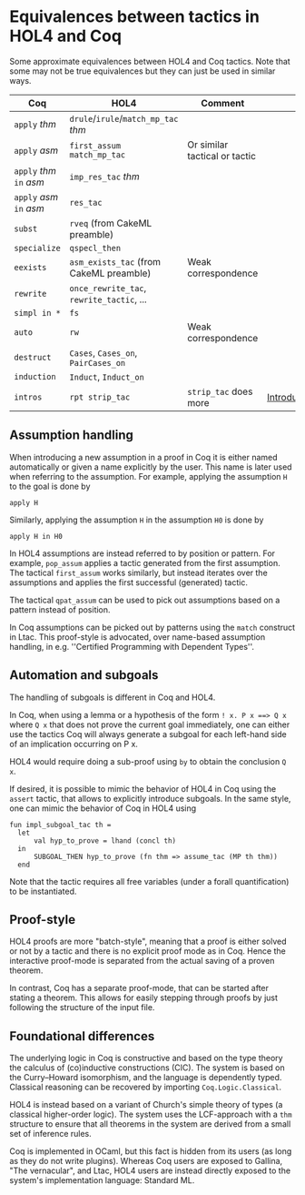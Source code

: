 # Equivalences between tactics in HOL4 and Coq

Some approximate equivalences between HOL4 and Coq tactics.
Note that some may not be true equivalences but they can just be used in similar ways.

| Coq                      | HOL4                                      | Comment                       | Link                                        |
|--------------------------|-------------------------------------------|-------------------------------|---------------------------------------------|
| `apply` _thm_            | `drule`/`irule`/`match_mp_tac` _thm_      |                               |                                             |
| `apply` _asm_            | `first_assum match_mp_tac`                | Or similar tactical or tactic |                                             |
| `apply` _thm_ `in` _asm_ | `imp_res_tac` _thm_                       |                               |                                             |
| `apply` _asm_ `in` _asm_ | `res_tac`                                 |                               |                                             |
| `subst`                  | `rveq` (from CakeML preamble)             |                               |                                             |
| `specialize`             | `qspecl_then`                             |                               |                                             |
| `eexists`                | `asm_exists_tac` (from CakeML preamble)   | Weak correspondence           |                                             |
| `rewrite`                | `once_rewrite_tac`, `rewrite_tactic`, ... |                               |                                             |
| `simpl in *`             | `fs`                                      |                               |                                             |
| `auto`                   | `rw`                                      | Weak correspondence           |                                             |
| `destruct`               | `Cases`, `Cases_on`, `PairCases_on`       |                               |                                             |
| `induction`              | `Induct`, `Induct_on`                     |                               |                                             |
| `intros`                 | `rpt strip_tac`                           | `strip_tac` does more         |[IntroductionTactics](IntroductionTactics.md)|

## Assumption handling

When introducing a new assumption in a proof in Coq it is either named automatically or
given a name explicitly by the user. This name is later used when referring to the assumption.
For example, applying the assumption `H` to the goal is done by

    apply H

Similarly, applying the assumption `H` in the assumption `H0` is done by

    apply H in H0

In HOL4 assumptions are instead referred to by position or pattern. For example, `pop_assum`
applies a tactic generated from the first assumption. The tactical `first_assum` works similarly,
but instead iterates over the assumptions and applies the first successful (generated) tactic.

The tactical `qpat_assum` can be used to pick out assumptions based on a pattern instead of position.

In Coq assumptions can be picked out by patterns using the `match` construct in Ltac. This proof-style
is advocated, over name-based assumption handling, in e.g. ''Certified Programming with Dependent Types''.

## Automation and subgoals

The handling of subgoals is different in Coq and HOL4.

In Coq, when using a lemma or a hypothesis of the form `! x. P x ==> Q x` where `Q x` that does not prove the current goal immediately, one can either use the tactics
Coq will always generate a subgoal for each left-hand side of an implication occurring on P x.

HOL4 would require doing a sub-proof using `by` to obtain the conclusion `Q x`.

If desired, it is possible to mimic the behavior of HOL4 in Coq using the `assert` tactic, that allows to explicitly introduce subgoals.
In the same style, one can mimic the behavior of Coq in HOL4 using

```
fun impl_subgoal_tac th =
  let
      val hyp_to_prove = lhand (concl th)
  in
      SUBGOAL_THEN hyp_to_prove (fn thm => assume_tac (MP th thm))
  end
```

Note that the tactic requires all free variables (under a forall quantification) to be instantiated.

## Proof-style

HOL4 proofs are more "batch-style", meaning that a proof is either solved or not by a tactic and there is no explicit proof mode as in Coq.
Hence the interactive proof-mode is separated from the actual saving of a proven theorem.

In contrast, Coq has a separate proof-mode, that can be started after stating a theorem.
This allows for easily stepping through proofs by just following the structure of the input file.

## Foundational differences

The underlying logic in Coq is constructive and based on the type theory the calculus of (co)inductive
constructions (CIC). The system is based on the Curry–Howard isomorphism, and the language is dependently typed.
Classical reasoning can be recovered by importing `Coq.Logic.Classical`.

HOL4 is instead based on a variant of Church's simple theory of types (a classical higher-order logic).
The system uses the LCF-approach with a `thm` structure to ensure that all theorems in the system are
derived from a small set of inference rules.

Coq is implemented in OCaml, but this fact is hidden from its users (as long as they do not write plugins).
Whereas Coq users are exposed to Gallina, "The vernacular", and Ltac, HOL4 users are instead directly
exposed to the system's implementation language: Standard ML.

